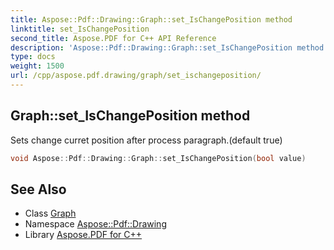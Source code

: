 ```yaml
---
title: Aspose::Pdf::Drawing::Graph::set_IsChangePosition method
linktitle: set_IsChangePosition
second_title: Aspose.PDF for C++ API Reference
description: 'Aspose::Pdf::Drawing::Graph::set_IsChangePosition method. Sets change curret position after process paragraph.(default true) in C++.'
type: docs
weight: 1500
url: /cpp/aspose.pdf.drawing/graph/set_ischangeposition/
---
```

## Graph::set_IsChangePosition method


Sets change curret position after process paragraph.(default true)

```cpp
void Aspose::Pdf::Drawing::Graph::set_IsChangePosition(bool value)
```

## See Also

* Class [Graph](../)
* Namespace [Aspose::Pdf::Drawing](../../)
* Library [Aspose.PDF for C++](../../../)
